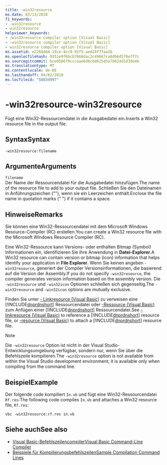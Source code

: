 ```yaml
---
title: -win32resource
ms.date: 03/13/2018
f1_keywords:
- -win32resource
- win32resource
helpviewer_keywords:
- /win32resource compiler option [Visual Basic]
- -win32resource compiler option [Visual Basic]
- win32resource compiler option [Visual Basic]
ms.assetid: e226946d-19ce-4cc9-91f5-aed24f77aa2b
ms.openlocfilehash: 9351e9f6bcb7660dac2c49667ca8db6d578eff7c
ms.sourcegitcommit: bce0586f0cccaae6d6cbd625d5a7b824d1d3de4b
ms.translationtype: MT
ms.contentlocale: de-DE
ms.lasthandoff: 04/02/2019
ms.locfileid: "58834997"
---
```

# <a name="-win32resource"></a><span data-ttu-id="ccea2-102">-win32resource</span><span class="sxs-lookup"><span data-stu-id="ccea2-102">-win32resource</span></span>
<span data-ttu-id="ccea2-103">Fügt eine Win32-Ressourcendatei in die Ausgabedatei ein.</span><span class="sxs-lookup"><span data-stu-id="ccea2-103">Inserts a Win32 resource file in the output file.</span></span>  
  
## <a name="syntax"></a><span data-ttu-id="ccea2-104">Syntax</span><span class="sxs-lookup"><span data-stu-id="ccea2-104">Syntax</span></span>  
  
```  
-win32resource:filename  
```  
  
## <a name="arguments"></a><span data-ttu-id="ccea2-105">Argumente</span><span class="sxs-lookup"><span data-stu-id="ccea2-105">Arguments</span></span>  
 `filename`  
 <span data-ttu-id="ccea2-106">Der Name der Ressourcendatei für die Ausgabedatei hinzufügen.</span><span class="sxs-lookup"><span data-stu-id="ccea2-106">The name of the resource file to add to your output file.</span></span> <span data-ttu-id="ccea2-107">Schließen Sie den Dateinamen in Anführungszeichen (""), wenn sie ein Leerzeichen enthält.</span><span class="sxs-lookup"><span data-stu-id="ccea2-107">Enclose the file name in quotation marks (" ") if it contains a space.</span></span>  
  
## <a name="remarks"></a><span data-ttu-id="ccea2-108">Hinweise</span><span class="sxs-lookup"><span data-stu-id="ccea2-108">Remarks</span></span>  
 <span data-ttu-id="ccea2-109">Sie können eine Win32-Ressourcendatei mit dem Microsoft Windows Resource-Compiler (RC) erstellen.</span><span class="sxs-lookup"><span data-stu-id="ccea2-109">You can create a Win32 resource file with the Microsoft Windows Resource Compiler (RC).</span></span>  
  
 <span data-ttu-id="ccea2-110">Eine Win32-Ressource kann Versions- oder enthalten Bitmap (Symbol) Informationen ein, identifizieren Sie Ihre Anwendung in **Datei-Explorer**.</span><span class="sxs-lookup"><span data-stu-id="ccea2-110">A Win32 resource can contain version or bitmap (icon) information that helps identify your application in **File Explorer**.</span></span> <span data-ttu-id="ccea2-111">Wenn Sie keinen angeben `-win32resource`, generiert der Compiler Versionsinformationen, die basierend auf die Version der Assembly.</span><span class="sxs-lookup"><span data-stu-id="ccea2-111">If you do not specify `-win32resource`, the compiler generates version information based on the assembly version.</span></span> <span data-ttu-id="ccea2-112">Die `-win32resource` und `-win32icon` Optionen schließen sich gegenseitig.</span><span class="sxs-lookup"><span data-stu-id="ccea2-112">The `-win32resource` and `-win32icon` options are mutually exclusive.</span></span>  
  
 <span data-ttu-id="ccea2-113">Finden Sie unter [- Linkresource (Visual Basic)](../../../visual-basic/reference/command-line-compiler/linkresource.md) zu verweisen eine [!INCLUDE[dnprdnshort](~/includes/dnprdnshort-md.md)] Ressourcendatei oder [-Ressource (Visual Basic)](../../../visual-basic/reference/command-line-compiler/resource.md) zum Anfügen einer [!INCLUDE[dnprdnshort](~/includes/dnprdnshort-md.md)] Ressourcendatei.</span><span class="sxs-lookup"><span data-stu-id="ccea2-113">See [-linkresource (Visual Basic)](../../../visual-basic/reference/command-line-compiler/linkresource.md) to reference a [!INCLUDE[dnprdnshort](~/includes/dnprdnshort-md.md)] resource file, or [-resource (Visual Basic)](../../../visual-basic/reference/command-line-compiler/resource.md) to attach a [!INCLUDE[dnprdnshort](~/includes/dnprdnshort-md.md)] resource file.</span></span>  
  
> [!NOTE]
>  <span data-ttu-id="ccea2-114">Die `-win32resource` Option ist nicht in der Visual Studio-Entwicklungsumgebung verfügbar, sondern nur, wenn Sie über die Befehlszeile kompilieren.</span><span class="sxs-lookup"><span data-stu-id="ccea2-114">The `-win32resource` option is not available from within the Visual Studio development environment; it is available only when compiling from the command line.</span></span>  
  
## <a name="example"></a><span data-ttu-id="ccea2-115">Beispiel</span><span class="sxs-lookup"><span data-stu-id="ccea2-115">Example</span></span>  
 <span data-ttu-id="ccea2-116">Der folgende code kompiliert `In.vb` und fügt eine Win32-Ressourcendatei `Rf.res`:</span><span class="sxs-lookup"><span data-stu-id="ccea2-116">The following code compiles `In.vb` and attaches a Win32 resource file, `Rf.res`:</span></span>  
  
```console  
vbc -win32resource:rf.res in.vb  
```  
  
## <a name="see-also"></a><span data-ttu-id="ccea2-117">Siehe auch</span><span class="sxs-lookup"><span data-stu-id="ccea2-117">See also</span></span>

- [<span data-ttu-id="ccea2-118">Visual Basic-Befehlszeilencompiler</span><span class="sxs-lookup"><span data-stu-id="ccea2-118">Visual Basic Command-Line Compiler</span></span>](../../../visual-basic/reference/command-line-compiler/index.md)
- [<span data-ttu-id="ccea2-119">Beispiele für Kompilierungsbefehlszeilen</span><span class="sxs-lookup"><span data-stu-id="ccea2-119">Sample Compilation Command Lines</span></span>](../../../visual-basic/reference/command-line-compiler/sample-compilation-command-lines.md)
